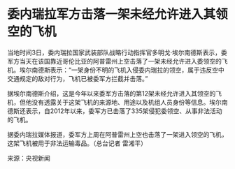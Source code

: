 # 委内瑞拉军方击落一架未经允许进入其领空的飞机

当地时间3日，委内瑞拉国家武装部队战略行动指挥官多明戈·埃尔南德斯表示，委军方当天在该国靠近哥伦比亚的阿普雷州上空击落了一架未经允许进入委领空的飞机。埃尔南德斯表示：“一架身份不明的飞机入侵委内瑞拉的领空，属于违反空中交通规定的敌对行为，飞机已被委军方拦截并击落。”

据埃尔南德斯介绍，这是今年以来委军方击落的第12架未经允许进入其领空的飞机，但他没有透露关于这架飞机的来源地、用途以及机组人员身份等信息。埃尔南德斯还表示，自2012年以来，委军方已击落了335架侵犯委领空、从事非法活动的飞机。

据委内瑞拉媒体报道，委军方上周在阿普雷州上空也击落了一架进入领空的飞机，这架飞机被用于非法运输毒品。（总台记者 雷湘平）

来源：央视新闻

